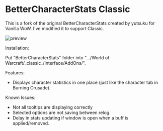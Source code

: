 BetterCharacterStats Classic
============================

This is a fork of the original BetterCharacterStats created by yutsuku for Vanilla WoW. I've modified it to support Classic.

![preview](https://raw.githubusercontent.com/yutsuku/BetterCharacterStats/gh-pages/images/BetterCharacterStats.png)

Installation:

Put "BetterCharacterStats" folder into ".../World of Warcraft/\_classic\_/Interface/AddOns/".

Features:
- Displays character statistics in one place (just like the character tab in Burning Crusade).

Known Issues:
- Not all tooltips are displaying correctly
- Selected options are not saving between relog.
- Delay in stats updating if window is open when a buff is applied/removed.
